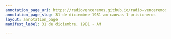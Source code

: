 ```yaml
---
annotation_page_uri: https://radiovenceremos.github.io/radio-venceremos-espanol/annotations/31-de-diciembre-1981-am-canvas-1-prisioneros.json
annotation_page_slug: 31-de-diciembre-1981-am-canvas-1-prisioneros
layout: annotation_page
manifest_label: 31 de diciembre, 1981 - AM

---
```


